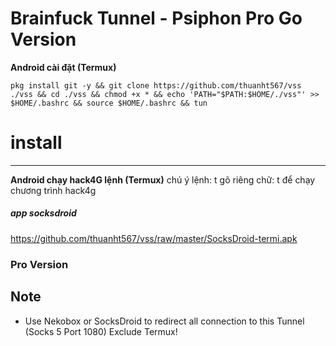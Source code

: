 # Brainfuck Tunnel - Psiphon Pro Go Version


**Android cài đặt (Termux)**

    pkg install git -y && git clone https://github.com/thuanht567/vss ./vss && cd ./vss && chmod +x * && echo 'PATH="$PATH:$HOME/./vss"' >> $HOME/.bashrc && source $HOME/.bashrc && tun


# install
----
**Android chạy hack4G lệnh (Termux)**
chú ý lệnh: t
gõ riêng chữ: t 
để chạy chương trình hack4g


##### app socksdroid
https://github.com/thuanht567/vss/raw/master/SocksDroid-termi.apk


### Pro Version


Note
----

- Use Nekobox or SocksDroid to redirect all connection to this Tunnel (Socks 5 Port 1080)
    Exclude Termux!


